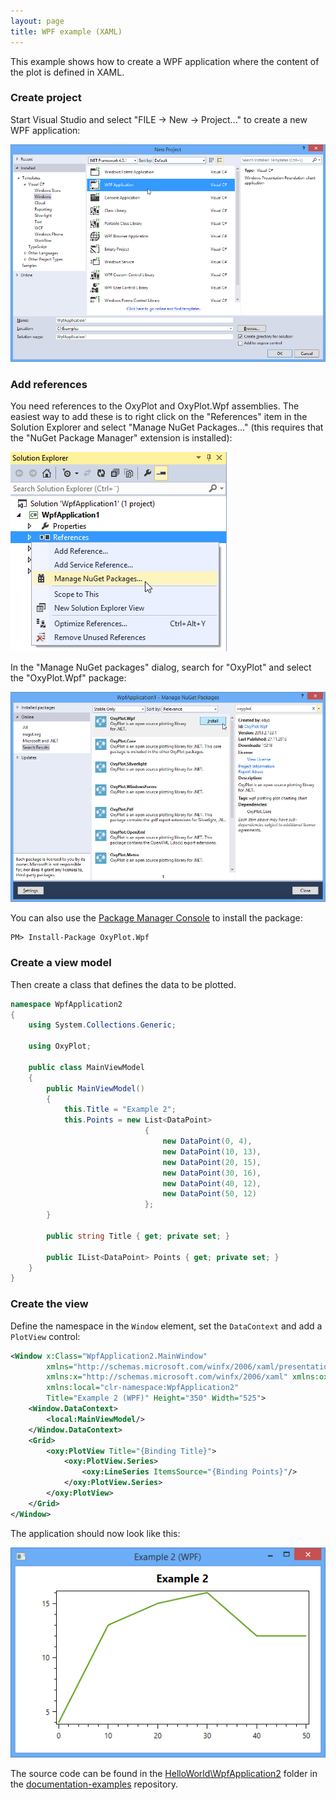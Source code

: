 ```yaml
---
layout: page
title: WPF example (XAML)
---
```


This example shows how to create a WPF application where the content of the plot is defined in XAML.

### Create project
Start Visual Studio and select "FILE -> New -> Project..." to create a new WPF application:

![New project](/public/images/documentation/wpf-new-project.png)

### Add references

You need references to the OxyPlot and OxyPlot.Wpf assemblies. The easiest way to add these is to right click on the "References" item in the Solution Explorer and select "Manage NuGet Packages..." (this requires that the "NuGet Package Manager" extension is installed):

![Add reference](/public/images/documentation/wpf-add-reference.png)

In the "Manage NuGet packages" dialog, search for "OxyPlot" and select the "OxyPlot.Wpf" package:

![Install package](/public/images/documentation/wpf-install-package.png)

You can also use the [Package Manager Console](http://docs.nuget.org/docs/start-here/using-the-package-manager-console) to install the package:

```
PM> Install-Package OxyPlot.Wpf
```

### Create a view model

Then create a class that defines the data to be plotted.

``` csharp
namespace WpfApplication2
{
    using System.Collections.Generic;

    using OxyPlot;

    public class MainViewModel
    {
        public MainViewModel()
        {
            this.Title = "Example 2";
            this.Points = new List<DataPoint>
                              {
                                  new DataPoint(0, 4),
                                  new DataPoint(10, 13),
                                  new DataPoint(20, 15),
                                  new DataPoint(30, 16),
                                  new DataPoint(40, 12),
                                  new DataPoint(50, 12)
                              };
        }

        public string Title { get; private set; }

        public IList<DataPoint> Points { get; private set; }
    }
}
```

### Create the view

Define the namespace in the `Window` element, set the `DataContext` and add a `PlotView` control:

``` xml
<Window x:Class="WpfApplication2.MainWindow"
        xmlns="http://schemas.microsoft.com/winfx/2006/xaml/presentation"
        xmlns:x="http://schemas.microsoft.com/winfx/2006/xaml" xmlns:oxy="http://oxyplot.org/wpf"
        xmlns:local="clr-namespace:WpfApplication2"
        Title="Example 2 (WPF)" Height="350" Width="525">
    <Window.DataContext>
        <local:MainViewModel/>
    </Window.DataContext>
    <Grid>
        <oxy:PlotView Title="{Binding Title}">
            <oxy:PlotView.Series>
                <oxy:LineSeries ItemsSource="{Binding Points}"/>
            </oxy:PlotView.Series>
        </oxy:PlotView>
    </Grid>
</Window>
```

The application should now look like this:

![Screen shot](/public/images/documentation/wpf-example2.png)

The source code can be found in the [HelloWorld\WpfApplication2](https://github.com/oxyplot/documentation-examples/tree/master/HelloWorld/WpfApplication2) folder in the [documentation-examples](https://github.com/oxyplot/documentation-examples) repository.
